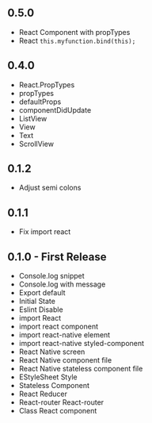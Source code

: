 ## 0.5.0
* React Component with propTypes
* React `this.myfunction.bind(this);`

## 0.4.0
* React.PropTypes
* propTypes
* defaultProps
* componentDidUpdate
* ListView
* View
* Text
* ScrollView

## 0.1.2
* Adjust semi colons

## 0.1.1
* Fix import react

## 0.1.0 - First Release
* Console.log snippet
* Console.log with message
* Export default
* Initial State
* Eslint Disable
* import React
* import react component
* import react-native element
* import react-native styled-component
* React Native screen
* React Native component file
* React Native stateless component file
* EStyleSheet Style
* Stateless Component
* React Reducer
* React-router React-router
* Class React component
